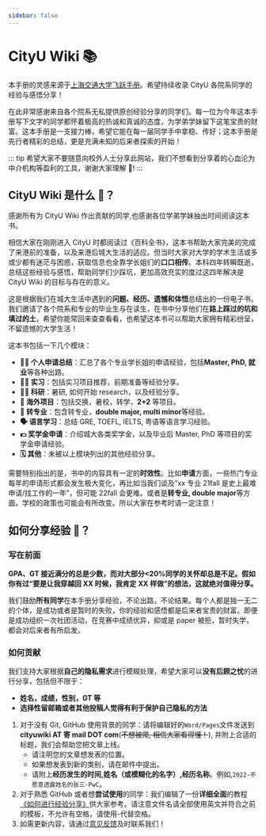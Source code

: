 ```yaml
---
sidebar: false
---
```


# CityU Wiki :books:

本手册的灵感来源于[上海交通大学飞跃手册](https://survivesjtu.github.io/SJTU-Application/#/)。希望持续收录 CityU 各院系同学的经验与感悟分享！

在此非常感谢来自各个院系无私提供原创经验分享的同学们。每一位为今年这本手册写下文字的同学都怀着极高的热诚和真诚的态度，为学弟学妹留下这笔宝贵的财富。这本手册是一支接力棒，希望它能在每一届同学手中拿稳、传好；这本手册是先行者精彩的总结，更是充满未知的后来者探索的开始！

::: tip
希望大家不要随意向校外人士分享此网站，我们不想看到分享着的心血沦为中介机构等盈利的工具，谢谢大家理解 :pray:!
:::

## CityU Wiki 是什么 :monocle_face:？

感谢所有为 CityU Wiki 作出贡献的同学,也感谢各位学弟学妹抽出时间阅读这本书。

相信大家在刚刚进入 CityU 时都阅读过《百科全书》，这本书帮助大家完美的完成了来港前的准备，以及来港后城大生活的适应。但当时大家对大学的学术生活或多或少都有迷茫与困惑，获取信息也全靠学长姐们的**口口相传**。本科四年转瞬既逝，总结这些经验与感悟，帮助同学们少踩坑，更加高效充实的度过这四年解决是 CityU Wiki 的目标与存在的意义。

这是根据我们在城大生活中遇到的**问题、经历、遗憾和体悟**总结出的一份电子书。我们邀请了各个院系和专业的毕业生与在读生，在书中分享他们在**路上踩过的坑和填过的土**，希望你能常回来查查看看，也希望这本书可以帮助大家拥有精彩纷呈，不留遗憾的大学生活！

这本书包括一下几个模块：

- **:man_student: 个人申请总结**：汇总了各个专业学长姐的申请经验，包括**Master, PhD, 就业**等各种出路。
- **:man_health_worker: 实习**：包括实习项目推荐，前期准备等经验分享。
- **:scientist: 科研**：暑研, 如何开始 research，以及经验分享。
- **:ocean: 海外项目**：包括交换，暑校，转学，**2+2** 等项目。
- **:notebook: 转专业**：包含转专业，**double major, multi minor**等经验。
- **:speaking_head: 语言学习**：总结 GRE, TOEFL, IELTS, 粤语等语言学习经验。
- **:dollar: 奖学金申请**：介绍城大各类奖学金，以及毕业后 Master, PhD 等项目的奖学金申请经验。
- **:spiral_calendar: 其他**：未被以上模块列出的其他经验分享。

需要特别指出的是，书中的内容具有一定的**时效性**。比如**申请**方面，一些热门专业每年的申请形式都会发生极大变化，再比如当我们谈及“xx 专业 21fall 是史上最难申请/找工作的一年”，但可能 22fall 会更难。或者是**转专业, double major**等方面，学校的政策也可能会有所改变。所以大家在参考时请一定注意！

## 如何分享经验 :raised_back_of_hand:？

### 写在前面

**GPA、GT 接近满分的总是少数，而对大部分<20%同学的关怀却总是不足。假如你有过“要是让我穿越回 XX 时候，我肯定 XX 样做”的想法，这就绝对值得分享。**

我们鼓励**所有同学**在本手册分享经验，不论出路，不论结果。每个人都是独一无二的个体，是成功或者是暂时的失败，你的经验和感悟都是后来者宝贵的财富。即便是成功组织一次社团活动，在竞赛中成绩优异，抑或是 paper 被拒，暂时失学，都会对后来者有所启发。

### 如何贡献

我们支持大家根据**自己的隐私需求**进行模糊处理，希望大家可以**没有后顾之忧**的进行分享，包括但不限于：

- **姓名，成绩，性别，GT 等**
- **选择性留邮箱或者其他投稿人觉得有利于保护自己隐私的方法**

1. 对于没有 Git, GitHub 使用背景的同学：请将编辑好的`Word/Pages`文件发送到**cityuwiki AT 寄 mail DOT com**(~~不想被爬, 相信大家看得懂！~~), 并附上合适的标题，我们会帮助您把文章上线。
   - 请注明您的文章想发表的位置。
   - 如果想发表到新的类别，请在邮件中提出。
   - 请附上**经历发生的时间,姓名（或模糊化的名字）,经历名称**。例如,`2022-不愿意透露姓名的张三-PwC`。
2. 对于熟悉 GitHub 或者想**尝试使用**的同学：我们编辑了一份**详细全面**的教程[《如何进行经验分享》](./contributing.md)供大家参考。请注意文件名请全部使用英文并符合之前的模板，不允许有空格，请使用-代替空格。
3. 如需更新内容，请通过[意见反馈](./feedback.md)及时联系我们！
